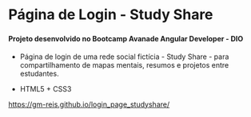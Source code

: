 # Página de Login - Study Share

### 

#### Projeto desenvolvido no Bootcamp Avanade Angular Developer - DIO


- Página de login de uma rede social fictícia - Study Share - para compartilhamento de mapas mentais, resumos e projetos entre estudantes.


- HTML5 + CSS3


https://gm-reis.github.io/login_page_studyshare/
